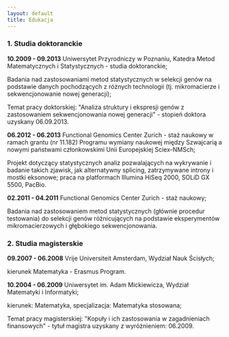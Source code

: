 ```yaml
---
layout: default
title: Edukacja
---
```


### 1. Studia doktoranckie

   **10.2009 - 09.2013**	Uniwersytet Przyrodniczy w Poznaniu, Katedra Metod Matematycznych i Statystycznych - studia doktoranckie;

   Badania nad zastosowaniami metod statystycznych w selekcji genów na podstawie danych pochodzących z różnych technologii (tj. mikromacierze i sekwencjonowanie nowej generacji);
   
   Temat pracy doktorskiej: "Analiza struktury i ekspresji genów z zastosowaniem sekwencjonowania nowej generacji" - stopień doktora uzyskany 06.09.2013.

   **06.2012 - 06.2013**	Functional Genomics Center Zurich - staż naukowy w ramach grantu (nr 11.182) Programu wymiany naukowej między Szwajcarią a nowymi państwami członkowskimi Unii Europejskiej Sciex-NMSch;

   Projekt dotyczący statystycznych analiz pozwalających na wykrywanie i badanie takich zjawisk, jak alternatywny splicing, zatrzymywane introny i mostki eksonowe; praca na platformach Illumina HiSeq 2000, SOLiD GX 5500, PacBio.

   **02.2011 - 04.2011**	Functional Genomics Center Zurich - staż naukowy;

   Badania nad zastosowaniem metod statystycznych (głównie procedur testowania) do selekcji genów różnicujących na podstawie eksperymentów      mikromacierzowych i głębokiego sekwencjonowania.

### 2. Studia magisterskie

   **09.2007 - 06.2008**	Vrije Universiteit Amsterdam, Wydział Nauk Ścisłych;
   
   kierunek Matematyka - Erasmus Program.
  
   **10.2004 - 06.2009**	Uniwersytet im. Adam Mickiewicza, Wydział Matematyki i Informatyki;
   
   kierunek: Matematyka, specjalizacja: Matematyka stosowana;
   
   Temat pracy magisterskiej: "Kopuły i ich zastosowania w zagadnieniach finansowych" - tytuł magistra uzyskany z wyróżnieniem: 06.2009.

